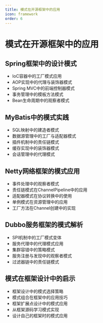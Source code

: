 ```yaml
---
title: 模式在开源框架中的应用
icon: framework
order: 6
---
```


# 模式在开源框架中的应用

## Spring框架中的设计模式

- IoC容器中的工厂模式应用
- AOP实现中的代理与装饰器模式
- Spring MVC中的前端控制器模式
- 事务管理中的模板方法模式
- Bean生命周期中的观察者模式

## MyBatis中的模式实践

- SQL映射中的建造者模式
- 数据源管理中的工厂与适配器模式
- 插件机制中的责任链模式
- 缓存实现中的装饰器模式
- 会话管理中的代理模式

## Netty网络框架的模式应用

- 事件处理中的观察者模式
- 责任链模式在ChannelPipeline中的应用
- 适配器模式在协议转换中的使用
- 单例模式在资源管理中的应用
- 工厂方法在Channel创建中的实现

## Dubbo服务框架的模式解析

- SPI机制中的工厂模式变体
- 服务代理中的代理模式应用
- 集群容错中的策略模式
- 服务注册与发现中的观察者模式
- 过滤器链中的责任链模式

## 模式在框架设计中的启示

- 框架设计中的模式选择策略
- 模式组合在框架中的应用技巧
- 框架扩展点设计中的模式应用
- 从框架源码学习模式实现
- 设计自己的框架时的模式应用
